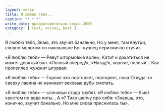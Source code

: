 ```yaml
---
layout: verse
title: Я люблю тебя...
caption: "* * *"
write_date: предположительно весна 2000
category: [ text, verses, best ]
---
```

Я люблю тебя,
Знаю,
    это звучит банально,
Но у меня,
    там внутри,
        словно молотом по наковальне
Бог-кузнец
    неритмично стучит.

«Я люблю тебя» —
Ревут штормовые волны,
Катит
    и докатиться не может девятый вал.
«Полный вперед!»,
    «Назад!»,
        короче, полный...
Как пропеллер жужжит штурвал.

«Я люблю тебя» —
Горное эхо
    повторяет, повторяет, пока
Откуда-то сверху
    лавина не начинает
        вековые дубы сметать.

«Я люблю тебя» —
    слоновьи стада трубят.
«Я люблю тебя» —
    бьют хвостом по воде киты...
А я?
Тихо шепчу про себя:
«Знаешь,
    это, конечно, звучит банально,
Но мне снова приснилась ты».
